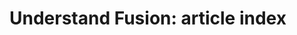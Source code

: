 <!-----
content-type: reference
title: "Understand Workfront Fusion: article index"
description: This section contains articles that help you understand Adobe Workfront Fusion.
author: Becky
feature: Workfront Fusion
recommendations: noDisplay, noCatalog
--- -->

# Understand Fusion: article index

